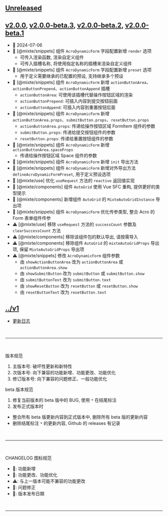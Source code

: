 ## [Unreleased]

## [v2.0.0], [v2.0.0-beta.3], [v2.0.0-beta.2], [v2.0.0-beta.1]
  - 📅 2024-07-06
  - 🌟 [@mixte/snippets] 组件 `AcroDynamicForm` 字段配置新增 `render` 选项
    - 可传入渲染函数, 渲染自定义组件
    - 可传入插槽名称, 将使用指定名称的插槽来渲染自定义组件
  - 🌟 [@mixte/snippets] 组件 `AcroDynamicForm` 字段配置新增 `preset` 选项
    - 用于定义需要继承的已配置的预设, 支持继承多个预设
  - 🌟 [@mixte/snippets] 组件 `AcroDynamicForm` 新增 `actionButtonArea`、`actionButtonPrepend`、`actionButtonAppend` 插槽
    - `actionButtonArea`: 可使用该插槽代替操作按钮区域的渲染
    - `actionButtonPrepend`: 可插入内容到提交按钮前面
    - `actionButtonAppend`: 可插入内容到重置按钮后面
  - 🌟 [@mixte/snippets] 组件 `AcroDynamicForm` 新增 `actionButtonArea.props`、`submitButton.props`、`resetButton.props`
    - `actionButtonArea.props`: 传递给操作按钮区域 FormItem 组件的参数
    - `submitButton.props`: 传递给提交按钮组件的参数
    - `resetButton.props`: 传递给重置按钮组件的参数
  - 🌟 [@mixte/snippets] 组件 `AcroDynamicForm` 新增 `actionButtonArea.spaceProps`
    - 传递给操作按钮区域 Space 组件的参数
  - 🌟 [@mixte/snippets] 组件 `AcroDynamicForm` 新增 `init` 导出方法
  - 🌟 [@mixte/snippets] 组件 `AcroDynamicForm` 新增对外导出方法 `defineAcroDynamicFormPreset`, 用于定义预设选项
  - 💄 [@mixte/use] 优化 `useRequest` 方法的 `reactive` 返回值实现
  - 💄 [@mixte/components] 组件 `AutoGrid` 使用 Vue SFC 重构, 提供更好的类型提示
  - 💄 [@mixte/components] 新增组件 `AutoGrid` 的 `MixteAutoGridInstance` 导出项
  - 💄 [@mixte/snippets] 组件 `AcroDynamicForm` 优化传参类型, 整合 Acro 的 Form 表单组件传参
  - ⚠️ [@mixte/use] 移除 `useRequest` 方法的 `successCount` 参数及 `clearSuccessCount` 方法
  - ⚠️ [@mixte/components] 移除该组件包的默认导出, 请按需导入
  - ⚠️ [@mixte/components] 移除组件 `AutoGrid` 的 `mixteAutoGridProps` 导出项, 保留 `MixteAutoGridProps` 导出项
  - ⚠️ [@mixte/snippets] 修改 `AcroDynamicForm` 组件参数
    - 由 `showActionButtonArea` 改为 `actionButtonArea` 或 `actionButtonArea.show`
    - 由 `showSubmitButton` 改为 `submitButton` 或 `submitButton.show`
    - 由 `submitButtonText` 改为 `submitButton.text`
    - 由 `showResetButton` 改为 `resetButton` 或 `resetButton.show`
    - 由 `resetButtonText` 改为 `resetButton.text`

## [../v1](https://mixte-v1.moomfe.com)
  - [更新日志](https://mixte-v1.moomfe.com/changelog)

<br>
<hr>
<br>

版本规范

1. 主版本号: 破坏性更新和新特性
2. 次版本号: 向下兼容的功能新增、功能更改、功能优化
3. 修订版本号: 向下兼容的问题修正、一般功能优化

beta 版本规范

1. 修复当前版本的 beta 版中的 BUG, 使用 `*` 在结尾标注
2. 发布正式版本时
  - 整合所有 beta 版更新内容到正式版本中, 删除所有 beta 版的更新内容
  - 删除结尾标注 `*` 的更新内容, Github 的 releases 有记录

<br>
<hr>
<br>

CHANGELOG 图标规范

- 🌟: 功能新增<br>
- 💄: 功能更改、功能优化<br>
- ⚠️: 与上一版本可能不兼容的功能更改<br>
- 🐞: 问题修正<br>
- 📅: 版本发布日期

<br>
<hr>
<br>

[Unreleased]: https://github.com/MoomFE/mixte/compare/v2.0.0...HEAD
[v2.0.0]: https://github.com/MoomFE/mixte/releases/tag/v2.0.0
[v2.0.0-beta.3]: https://github.com/MoomFE/mixte/releases/tag/v2.0.0-beta.3
[v2.0.0-beta.2]: https://github.com/MoomFE/mixte/releases/tag/v2.0.0-beta.2
[v2.0.0-beta.1]: https://github.com/MoomFE/mixte/releases/tag/v2.0.0-beta.1